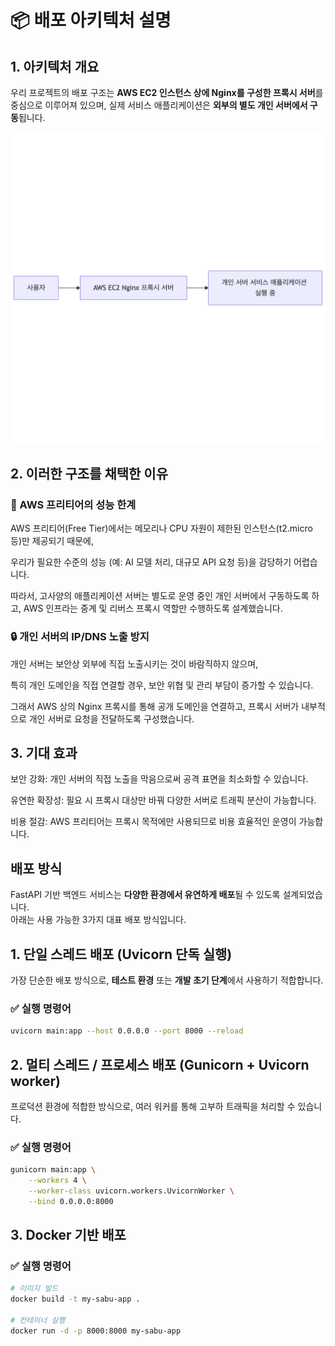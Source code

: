 # 📦 배포 아키텍처 설명

## 1. 아키텍처 개요

우리 프로젝트의 배포 구조는 **AWS EC2 인스턴스 상에 Nginx를 구성한 프록시 서버**를 중심으로 이루어져 있으며, 실제 서비스 애플리케이션은 **외부의 별도 개인 서버에서 구동**됩니다.

![alt text](deployment-arch.png)

## 2. 이러한 구조를 채택한 이유
### 🧾 AWS 프리티어의 성능 한계
AWS 프리티어(Free Tier)에서는 메모리나 CPU 자원이 제한된 인스턴스(t2.micro 등)만 제공되기 때문에,

우리가 필요한 수준의 성능 (예: AI 모델 처리, 대규모 API 요청 등)을 감당하기 어렵습니다.

따라서, 고사양의 애플리케이션 서버는 별도로 운영 중인 개인 서버에서 구동하도록 하고,
AWS 인프라는 중계 및 리버스 프록시 역할만 수행하도록 설계했습니다.

### 🔒 개인 서버의 IP/DNS 노출 방지
개인 서버는 보안상 외부에 직접 노출시키는 것이 바람직하지 않으며,

특히 개인 도메인을 직접 연결할 경우, 보안 위협 및 관리 부담이 증가할 수 있습니다.

그래서 AWS 상의 Nginx 프록시를 통해 공개 도메인을 연결하고,
프록시 서버가 내부적으로 개인 서버로 요청을 전달하도록 구성했습니다.

## 3. 기대 효과
보안 강화: 개인 서버의 직접 노출을 막음으로써 공격 표면을 최소화할 수 있습니다.

유연한 확장성: 필요 시 프록시 대상만 바꿔 다양한 서버로 트래픽 분산이 가능합니다.

비용 절감: AWS 프리티어는 프록시 목적에만 사용되므로 비용 효율적인 운영이 가능합니다.

## 배포 방식

FastAPI 기반 백엔드 서비스는 **다양한 환경에서 유연하게 배포**될 수 있도록 설계되었습니다.  
아래는 사용 가능한 3가지 대표 배포 방식입니다.

## 1. 단일 스레드 배포 (Uvicorn 단독 실행)

가장 단순한 배포 방식으로, **테스트 환경** 또는 **개발 초기 단계**에서 사용하기 적합합니다.

### ✅ 실행 명령어

```bash
uvicorn main:app --host 0.0.0.0 --port 8000 --reload
```

## 2. 멀티 스레드 / 프로세스 배포 (Gunicorn + Uvicorn worker)

프로덕션 환경에 적합한 방식으로, 여러 워커를 통해 고부하 트래픽을 처리할 수 있습니다.

### ✅ 실행 명령어

``` bash
gunicorn main:app \
    --workers 4 \
    --worker-class uvicorn.workers.UvicornWorker \
    --bind 0.0.0.0:8000
```

## 3. Docker 기반 배포

### ✅ 실행 명령어
```bash
# 이미지 빌드
docker build -t my-sabu-app .

# 컨테이너 실행
docker run -d -p 8000:8000 my-sabu-app
```
